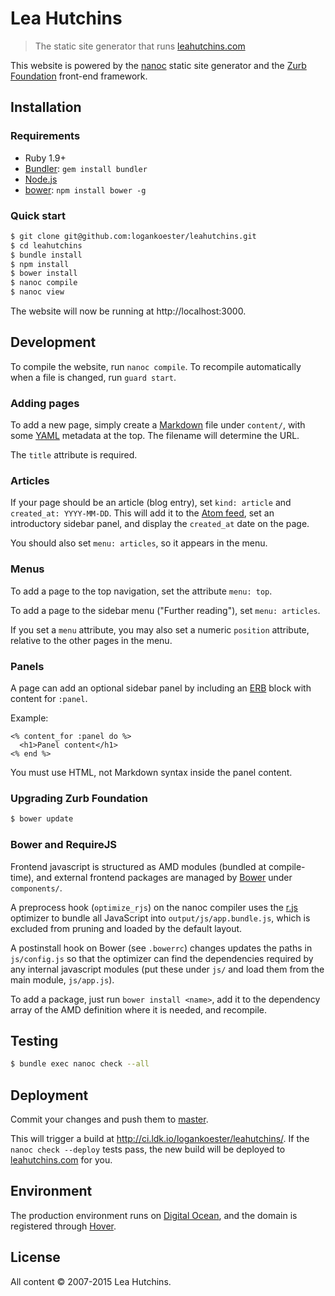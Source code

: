 # Lea Hutchins

> The static site generator that runs [leahutchins.com](http://leahutchins.com)

This website is powered by the [nanoc](http://nanoc.ws) static site generator
and the [Zurb Foundation](http://foundation.zurb.com/) front-end framework.

## Installation

### Requirements

  * Ruby 1.9+
  * [Bundler](http://gembundler.com/): `gem install bundler`
  * [Node.js](http://nodejs.org)
  * [bower](http://bower.io): `npm install bower -g`

### Quick start

```bash
$ git clone git@github.com:logankoester/leahutchins.git
$ cd leahutchins
$ bundle install
$ npm install
$ bower install
$ nanoc compile
$ nanoc view
```
The website will now be running at http://localhost:3000.

## Development

To compile the website, run `nanoc compile`. To recompile automatically when
a file is changed, run `guard start`.

### Adding pages

To add a new page, simply create a [Markdown](http://kramdown.gettalong.org/quickref.html)
file under `content/`, with some [YAML](http://www.yaml.org/YAML_for_ruby.html)
metadata at the top. The filename will determine the URL.

The `title` attribute is required.

### Articles

If your page should be an article (blog entry), set `kind: article` and
`created_at: YYYY-MM-DD`. This will add it to the [Atom feed](http://leahutchins.com/atom.xml),
set an introductory sidebar panel, and display the `created_at` date on the page.

You should also set `menu: articles`, so it appears in the menu.

### Menus

To add a page to the top navigation, set the attribute `menu: top`.

To add a page to the sidebar menu ("Further reading"), set `menu: articles`.

If you set a `menu` attribute, you may also set a numeric `position` attribute,
relative to the other pages in the menu.

### Panels

A page can add an optional sidebar panel by including an [ERB](http://www.ruby-doc.org/stdlib-2.1.5/libdoc/erb/rdoc/ERB.html)
block with content for `:panel`.

Example:

```erb
<% content_for :panel do %>
  <h1>Panel content</h1>
<% end %>
```

You must use HTML, not Markdown syntax inside the panel content.

### Upgrading Zurb Foundation

```bash
$ bower update
```

### Bower and RequireJS

Frontend javascript is structured as AMD modules (bundled at compile-time),
and external frontend packages are managed by [Bower](http://bower.io) under
`components/`.

A preprocess hook (`optimize_rjs`) on the nanoc compiler uses the
[r.js](https://github.com/jrburke/r.js) optimizer to bundle all JavaScript
into `output/js/app.bundle.js`, which is excluded from pruning and loaded
by the default layout.

A postinstall hook on Bower (see `.bowerrc`) changes updates the paths in
`js/config.js` so that the optimizer can find the dependencies required by
any internal javascript modules (put these under `js/` and load them from
the main module, `js/app.js`).

To add a package, just run `bower install <name>`, add it to the dependency
array of the AMD definition where it is needed, and recompile.

## Testing

```bash
$ bundle exec nanoc check --all
```

## Deployment

Commit your changes and push them to [master](https://github.com/logankoester/leahutchins/tree/master).

This will trigger a build at http://ci.ldk.io/logankoester/leahutchins/. If the
`nanoc check --deploy` tests pass, the new build will be deployed to
[leahutchins.com](http://leahutchins.com) for you.

## Environment

The production environment runs on [Digital Ocean](https://www.digitalocean.com/),
and the domain is registered through [Hover](https://www.hover.com/).

## License

All content © 2007-2015 Lea Hutchins.
